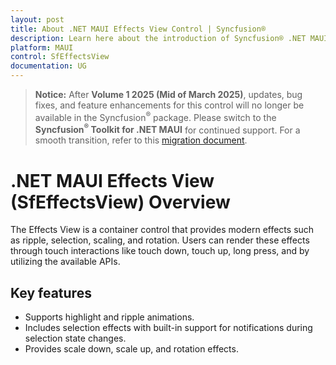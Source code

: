 ```yaml
---
layout: post
title: About .NET MAUI Effects View Control | Syncfusion®
description: Learn here about the introduction of Syncfusion® .NET MAUI Effects View (SfEffectsView) control, its elements, and more.
platform: MAUI
control: SfEffectsView
documentation: UG
---
```


>**Notice:** After **Volume 1 2025 (Mid of March 2025)**, updates, bug fixes, and feature enhancements for this control will no longer be available in the Syncfusion<sup>®</sup> package. Please switch to the **Syncfusion<sup>®</sup> Toolkit for .NET MAUI** for continued support. For a smooth transition, refer to this [migration document](https://help.syncfusion.com/maui-toolkit/migration).

# .NET MAUI Effects View (SfEffectsView) Overview

The Effects View is a container control that provides modern effects such as ripple, selection, scaling, and rotation. Users can render these effects through touch interactions like touch down, touch up, long press, and by utilizing the available APIs.

## Key features

* Supports highlight and ripple animations.
* Includes selection effects with built-in support for notifications during selection state changes.
* Provides scale down, scale up, and rotation effects.